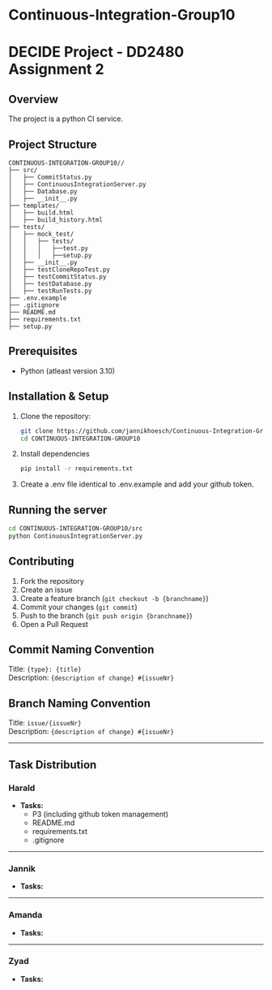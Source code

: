 
# Continuous-Integration-Group10

# DECIDE Project - DD2480 Assignment 2

## Overview

The project is a python CI service.

## Project Structure


```
CONTINUOUS-INTEGRATION-GROUP10//
├── src/
│   ├── CommitStatus.py
│   ├── ContinuousIntegrationServer.py
│   ├── Database.py
│   ├── __init__.py
├── templates/
│   ├── build.html
│   ├── build_history.html
├── tests/
│   ├── mock_test/
│   │   ├── tests/
│   │   │   ├──test.py
│   │   │   ├──setup.py
│   ├── __init__.py
│   ├── testCloneRepoTest.py
│   ├── testCommitStatus.py
│   ├── testDatabase.py
│   ├── testRunTests.py
├── .env.example
├── .gitignore
├── README.md
├── requirements.txt
├── setup.py

```
## Prerequisites
   - Python (atleast version 3.10)


## Installation & Setup

1. Clone the repository:
   ```sh
   git clone https://github.com/jannikhoesch/Continuous-Integration-Group10.git
   cd CONTINUOUS-INTEGRATION-GROUP10
   ```
2. Install dependencies
   ```sh
   pip install -r requirements.txt
   ```
3. Create a .env file identical to .env.example and add your github token.

## Running the server
   ```sh
   cd CONTINUOUS-INTEGRATION-GROUP10/src
   python ContinuousIntegrationServer.py
   ```

## Contributing

1. Fork the repository
2. Create an issue
3. Create a feature branch (`git checkout -b {branchname}`)
4. Commit your changes (`git commit`)
5. Push to the branch (`git push origin {branchname}`)
6. Open a Pull Request

## Commit Naming Convention

Title: `{type}: {title}`  
Description: `{description of change} #{issueNr}`

## Branch Naming Convention

Title: `issue/{issueNr}`  
Description: `{description of change} #{issueNr}`

---

## Task Distribution

### **Harald**

- **Tasks:**
   - P3 (including github token management)
   - README.md
   - requirements.txt
   - .gitignore

---

### **Jannik**

- **Tasks:**

---

### **Amanda**

- **Tasks:**

---

### **Zyad**

- **Tasks:**
